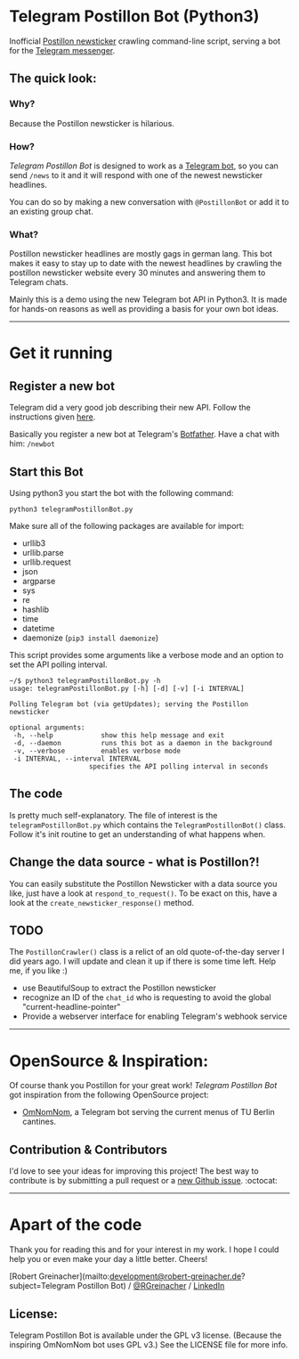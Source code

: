 Telegram Postillon Bot (Python3)
================================

Inofficial [Postillon newsticker](http://www.der-postillon.com/search/label/Newsticker) crawling command-line script, serving a bot for the [Telegram messenger](https://telegram.org/).

## The quick look:

### Why?

Because the Postillon newsticker is hilarious.

### How?

*Telegram Postillon Bot* is designed to work as a [Telegram bot](https://core.telegram.org/bots), so you can send `/news` to it and it will respond with one of the newest newsticker headlines.

You can do so by making a new conversation with `@PostillonBot` or add it to an existing group chat.

### What?

Postillon newsticker headlines are mostly gags in german lang. This bot makes it easy to stay up to date with the newest headlines by crawling the postillon newsticker website every 30 minutes and answering them to Telegram chats.

Mainly this is a demo using the new Telegram bot API in Python3. It is made for hands-on reasons as well as providing a basis for your own bot ideas.

***

# Get it running

## Register a new bot

Telegram did a very good job describing their new API. Follow the instructions given [here](https://core.telegram.org/bots/api).

Basically you register a new bot at Telegram's [Botfather](https://core.telegram.org/bots#botfather). Have a chat with him: `/newbot`

## Start this Bot

Using python3 you start the bot with the following command:

`python3 telegramPostillonBot.py`

Make sure all of the following packages are available for import:

- urllib3
- urllib.parse
- urllib.request
- json
- argparse
- sys
- re
- hashlib
- time
- datetime
- daemonize (`pip3 install daemonize`)

This script provides some arguments like a verbose mode and an option to set the API polling interval.
	
	~/$ python3 telegramPostillonBot.py -h
	usage: telegramPostillonBot.py [-h] [-d] [-v] [-i INTERVAL]

	Polling Telegram bot (via getUpdates); serving the Postillon newsticker

	optional arguments:
 	 -h, --help            show this help message and exit
	 -d, --daemon          runs this bot as a daemon in the background
	 -v, --verbose         enables verbose mode
	 -i INTERVAL, --interval INTERVAL
                        specifies the API polling interval in seconds

## The code

Is pretty much self-explanatory. The file of interest is the `telegramPostillonBot.py` which contains the `TelegramPostillonBot()` class. Follow it's init routine to get an understanding of what happens when.

## Change the data source - what is Postillon?!

You can easily substitute the Postillon Newsticker with a data source you like, just have a look at `respond_to_request()`. To be exact on this, have a look at the `create_newsticker_response()` method.

## TODO

The `PostillonCrawler()` class is a relict of an old quote-of-the-day server I did years ago. I will update and clean it up if there is some time left. Help me, if you like :)

- use BeautifulSoup to extract the Postillon newsticker
- recognize an ID of the `chat_id` who is requesting to avoid the global "current-headline-pointer"
- Provide a webserver interface for enabling Telegram's webhook service

***

# OpenSource & Inspiration:

Of course thank you Postillon for your great work!
*Telegram Postillon Bot* got inspiration from the following OpenSource project:

- [OmNomNom](https://github.com/ekeih/OmNomNom), a Telegram bot serving the current menus of TU Berlin cantines.

## Contribution & Contributors

I'd love to see your ideas for improving this project! The best way to contribute is by submitting a pull request or a [new Github issue](https://github.com/RGreinacher/SleepServer/issues/new). :octocat:

***

# Apart of the code

Thank you for reading this and for your interest in my work. I hope I could help you or even make your day a little better. Cheers!

[Robert Greinacher](mailto:development@robert-greinacher.de?subject=Telegram Postillon Bot) / [@RGreinacher](https://twitter.com/RGreinacher) / [LinkedIn](https://www.linkedin.com/profile/view?id=377637892)

## License:

Telegram Postillon Bot is available under the GPL v3 license. (Because the inspiring OmNomNom bot uses GPL v3.) See the LICENSE file for more info.
